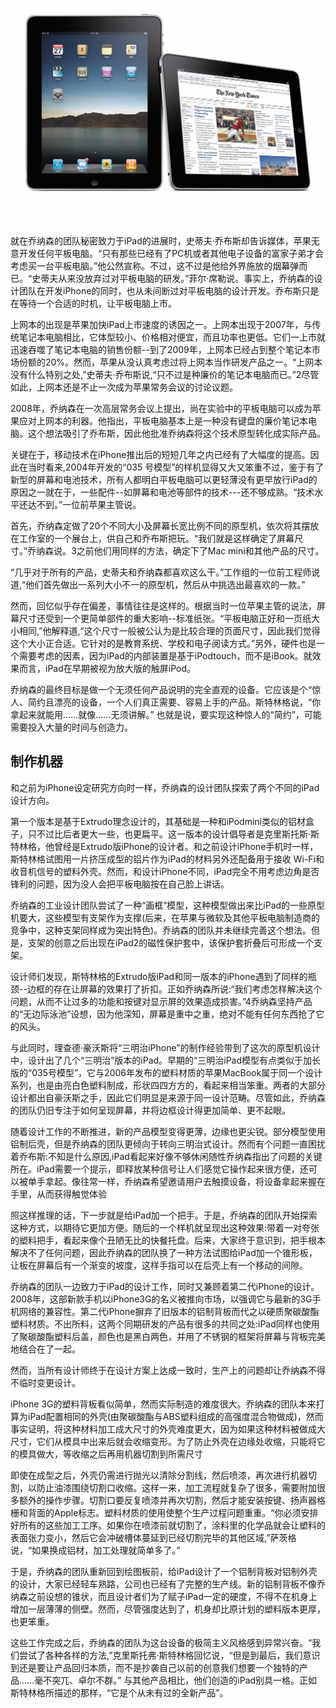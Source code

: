 ![ipad_2up_hometimes2.png](./ipad_2up_hometimes2.png)

就在乔纳森的团队秘密致力于iPad的进展时，史蒂夫·乔布斯却告诉媒体，苹果无意开发任何平板电脑。“只有那些已经有了PC机或者其他电子设备的富家子弟才会考虑买一台平板电脑。”他公然宣称。不过，这不过是他给外界施放的烟幕弹而已。“史蒂夫从来没放弃过对平板电脑的研发。”菲尔·席勒说。事实上，乔纳森的设计团队在开发iPhone的同时，也从未间断过对平板电脑的设计开发。乔布斯只是在等待一个合适的时机，让平板电脑上市。

上网本的出现是苹果加快iPad上市速度的诱因之一。上网本出现于2007年，与传统笔记本电脑相比，它体型较小、价格相对便宜，而且功率也更低。它们一上市就迅速吞噬了笔记本电脑的销售份额--到了2009年，上网本已经占到整个笔记本市场份额的20%。然而，苹果从没认真考虑过将上网本当作研发产品之一。“上网本没有什么特别之处,”史蒂夫·乔布斯说,“只不过是种廉价的笔记本电脑而已。”2尽管如此，上网本还是不止一次成为苹果常务会议的讨论议题。

2008年，乔纳森在一次高层常务会议上提出，尚在实验中的平板电脑可以成为苹果应对上网本的利器。他指出，平板电脑基本上是一种没有键盘的廉价笔记本电脑。这个想法吸引了乔布斯，因此他批准乔纳森将这个技术原型转化成实际产品。

关键在于，移动技术在iPhone推出后的短短几年之内已经有了大幅度的提高。因此在当时看来,2004年开发的“035 号模型”的样机显得又大又笨重不过，鉴于有了新型的屏幕和电池技术，所有人都明白平板电脑可以更轻薄没有更早放行iPad的原因之一就在于，一些配件--如屏幕和电池等部件的技术---还不够成熟。“技术水平还达不到。”一位前苹果主管说。

首先，乔纳森定做了20个不同大小及屏幕长宽比例不同的原型机，依次将其摆放在工作室的一个展台上，供自己和乔布斯把玩。“我们就是这样确定了屏幕尺寸。”乔纳森说。3之前他们用同样的方法，确定下了Mac mini和其他产品的尺寸。

“几乎对于所有的产品，史蒂夫和乔纳森都喜欢这么干。”工作组的一位前工程师说道,“他们首先做出一系列大小不一的原型机，然后从中挑选出最喜欢的一款。”

然而，回忆似乎存在偏差，事情往往是这样的。根据当时一位苹果主管的说法，屏幕尺寸还受到一个更简单部件的重大影响--标准纸张。“平板电脑正好和一页纸大小相同,”他解释道,“这个尺寸一般被公认为是比较合理的页面尺寸，因此我们觉得这个大小正合适。它针对的是教育系统、学校和电子阅读方式。”另外，硬件也是一个需要考虑的因素，因为iPad的内部装置是基于iPodtouch，而不是iBook。就效果而言，iPad在早期被视为放大版的触屏iPod。

乔纳森的最终目标是做一个无须任何产品说明的完全直观的设备。它应该是个“惊人、简约且漂亮的设备，一个人们真正需要、容易上手的产品。斯特林格说，“你拿起来就能用……就像……无须讲解。”
也就是说，要实现这种惊人的“简约”，可能需要投入大量的时间与创造力。

## 制作机器

和之前为iPhone设定研究方向时一样，乔纳森的设计团队探索了两个不同的iPad设计方向。

第一个版本是基于Extrudo理念设计的，其基础是一种和iPodmini类似的铝材盒子，只不过比后者更大一些，也更扁平。这一版本的设计倡导者是克里斯托斯·斯特林格，他曾经是Extrudo版iPhone的设计者。和之前设计iPhone手机时一样，斯特林格试图用一片挤压成型的铝片作为iPad的材料另外还配备用于接收 Wi-Fi和收音机信号的塑料外壳。然而，和设计iPhone不同，iPad完全不用考虑边角是否锋利的问题，因为没人会把平板电脑按在自己脸上讲话。

乔纳森的工业设计团队尝试了一种“画框”模型，这种模型做出来比iPad的一些原型机要大，这些模型有支架作为支撑(后来，在苹果与微软及其他平板电脑制造商的竞争中，这种支架同样成为突出特色)。乔纳森的团队并未继续完善这个想法。但是，支架的创意之后出现在iPad2的磁性保护套中，该保护套折叠后可形成一个支架。

设计师们发现，斯特林格的Extrudo版iPad和同一版本的iPhone遇到了同样的瓶颈--边框的存在让屏幕的效果打了折扣。正如乔纳森所说:“我们考虑怎样解决这个问题，从而不让过多的功能和按键对显示屏的效果造成损害。”4乔纳森坚持产品的“无边际泳池”设想，因为他深知，屏幕是重中之重，绝对不能有任何东西抢了它的风头。

与此同时，理查德·豪沃斯将“三明治iPhone”的制作经验带到了这次的原型机设计中，设计出了几个“三明治”版本的iPad。早期的“三明治iPad模型有点类似于加长版的“035号模型”，它与2006年发布的塑料材质的苹果MacBook属于同一个设计系列，也是由亮白色塑料制成，形状四四方方的，看起来相当笨重。两者的大部分设计都出自豪沃斯之手，因此它们明显是来源于同一设计范畴。尽管如此，乔纳森的团队仍旧专注于如何呈现屏幕，并将边框设计得更加简单、更不起眼。

随着设计工作的不断推进，新的产品模型变得更薄，边缘也更尖锐。部分模型使用铝制后壳，但是乔纳森的团队更倾向于转向三明治式设计。然而有个问题一直困扰着乔布斯:不知是什么原因,iPad看起来好像不够休闲随性乔纳森指出了问题的关键所在。iPad需要一个提示，即释放某种信号让人们感觉它操作起来很方便，还可以被单手拿起。像往常一样，乔纳森希望邀请用户去触摸设备，将设备拿起来握在手里，从而获得触觉体验

照这样推理的话，下一步就是给iPad加一个把手。于是，乔纳森的团队开始探索这种方式，以期待它更加方便。随后的一个样机就呈现出这种效果:带着一对夸张的塑料把手，看起来像个丑陋无比的快餐托盘。后来，大家终于意识到，把手根本解决不了任何问题，因此乔纳森的团队换了一种方法试图给iPad加一个锥形板，让板在屏幕后有一个渐变的坡度，这样手指可以在后壳上有一个移动的间隙。

乔纳森的团队一边致力于iPad的设计工作，同时又兼顾着第二代iPhone的设计。2008年，这部新款手机以iPhone3G的名义被推向市场，以强调它与最新的3G手机网络的兼容性。第二代iPhone摒弃了旧版本的铝制背板而代之以硬质聚碳酸酯塑料材质。不出所料，这两个同期研发的产品有很多的共同之处:iPad同样也使用了聚碳酸酯塑料后盖，颜色也是黑白两色，并用了不锈钢的框架将屏幕与背板完美地结合在了一起。

然而，当所有设计师终于在设计方案上达成一致时，生产上的问题却让乔纳森不得不临时变更设计。

iPhone 3G的塑料背板看似简单，然而实际制造的难度很大。乔纳森的团队本来打算为iPad配置相同的外壳(由聚碳酸酯与ABS塑料组成的高强度混合物做成)，然而事实证明，将这种材料加工成大尺寸的外壳难度更大，因为如果这种材料被做成大尺寸，它们从模具中出来后就会收缩变形。为了防止外壳在边缘处收缩，只能将它的模具做大，等收缩之后再用机器切割到所需尺寸

即使在成型之后，外壳仍需进行抛光以清除分割线，然后喷漆，再次进行机器切割，以防止油漆围绕切割口收缩。这样一来，加工流程就复杂了很多，需要附加很多额外的操作步骤。切割口要反复喷漆并再次切割，然后才能安装按键、扬声器格栅和背面的Apple标志。塑料材质的使用使整个生产过程问题重重。“你必须安排好所有的这些加工工序。如果你在喷漆前就切割了，涂料里的化学品就会让塑料的表面张力变小，然后它会冲破槽体蔓延到已经切割完毕的其他区域,”萨茨格说，“如果换成铝材，加工处理就简单多了。”

于是，乔纳森的团队重新回到绘图板前，给iPad设计了一个铝制背板对铝制外壳的设计，大家已经轻车熟路，公司也已经有了完整的生产线。新的铝制背板不像乔纳森之前设想的锥状，而且设计者们为了赋子iPad一定的硬度，不得不在机身上增加一层薄薄的侧壁。然而，尽管强度达到了，机身却比原计划的塑料版本更厚，也更笨重。

这些工作完成之后，乔纳森的团队为这台设备的极简主义风格感到异常兴奋。“我们尝试了各种各样的方法,”克里斯托弗·斯特林格回忆说，“但是到最后，我们意识到还是要让产品回归本质，而不是抄袭自己以前的创意我们想要一个独特的产品……毫不突兀、卓尔不群。”
与其他产品相比，他们创造的iPad别具一格。正如斯特林格所描述的那样，“它是个从未有过的全新产品”。
